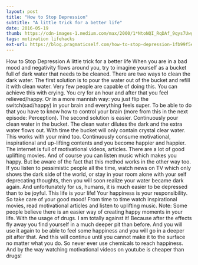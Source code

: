 ```yaml
---
layout: post
title: "How to Stop Depression"
subtitle: "A little trick for a better life"
date: 2016-05-19
thumb: https://cdn-images-1.medium.com/max/2000/1*NtoNQI_RqDAf_9qys7UwgA.jpeg
tags: motivation lifehacks
ext-url: https://blog.pragmaticself.com/how-to-stop-depression-1fb99f5eed63#.huzaf4xl0
---
```

How to Stop Depression
A little trick for a better life
When you are in a bad mood and negativity flows around you, try to imagine yourself as a bucket full of dark water that needs to be cleaned.
There are two ways to clean the dark water.
The first solution is to pour the water out of the bucket and refill it with clean water. Very few people are capable of doing this. You can achieve this with crying. You cry for an hour and after that you feel relieved/happy. Or in a more mannish way: you just flip the switch(sad/happy) in your brain and everything feels super. To be able to do that you have to know how to control your brain (more from this in the next episode: Perception).
The second solution is easier. Continuously pour clean water in the bucket. The clean water dilutes the dark and the extra water flows out. With time the bucket will only contain crystal clear water. This works with your mind too. Continuously consume motivational, inspirational and up-lifting contents and you become happier and happier. The internet is full of motivational videos, articles. There are a lot of good uplifting movies. And of course you can listen music which makes you happy.
But be aware of the fact that this method works in the other way too. If you listen to pessimistic people all the time, watch news on TV which only shows the dark side of the world, or stay in your room alone with your self deprecating thoughts, then you will soon realize your water became dark again. And unfortunately for us, humans, it is much easier to be depressed than to be joyful.
This life is your life! Your happiness is your responsibility. So take care of your good mood! From time to time watch inspirational movies, read motivational articles and listen to uplifting music.
Note: Some people believe there is an easier way of creating happy moments in your life. With the usage of drugs. I am totally against it! Because after the effects fly away you find yourself in a much deeper pit than before. And you will use it again to be able to feel some happiness and you will go in a deeper pit after that. And this will continue until you cannot make it to the surface no matter what you do. So never ever use chemicals to reach happiness. And by the way watching motivational videos on youtube is cheaper than drugs!
